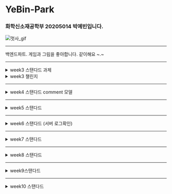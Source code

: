 # YeBin-Park
### 화학신소재공학부 20205014 박예빈입니다.
![멋사_gif](https://github.com/LikeLion-at-CAU-12th/YeBin-Park/assets/114918259/88b6c0fe-1a75-4844-9dfc-4abe03525b26)
***
백엔드파트. 게임과 그림을 좋아합니다. 같이해요 ~.~

***
<details>
<summary>week3 스탠다드 과제</summary>
<div markdown="1">

![image](https://github.com/LikeLion-at-CAU-12th/YeBin-Park/assets/114918259/d7d11413-5b89-415c-b597-f76a4c09584b)
![image](https://github.com/LikeLion-at-CAU-12th/YeBin-Park/assets/114918259/a6280148-5a0d-47ce-8a80-c69fc1badd96)
</div>
</details>

<details>
<summary>week3 챌린지</summary>
<div markdown="2">

![image](https://github.com/LikeLion-at-CAU-12th/YeBin-Park/assets/114918259/1813e965-e12a-4b76-b564-edcc67946acd)

다음과 같이 admin 페이지에서 입력한 오브젝트를 동적으로 받아온다.
![image](https://github.com/LikeLion-at-CAU-12th/YeBin-Park/assets/114918259/0c9b71e1-5ec2-4cf8-a3f6-58503c060d8d)

</div>
</details>

***

<details>
<summary>week4 스탠다드 comment 모델</summary>
<div markdown="3">

![image](https://github.com/LikeLion-at-CAU-12th/YeBin-Park/assets/114918259/6f8b604d-ae1a-452f-b6ea-03cbdfb78bd3)
![image](https://github.com/LikeLion-at-CAU-12th/YeBin-Park/assets/114918259/b981dba9-52a8-4608-9440-6704dd14da4c)
admin 에서 확인할 수 있는 comment

</details>
<div>

*** 
<details>
<summary>week5 스탠다드</summary>
<div markdown="4">

![image](https://github.com/LikeLion-at-CAU-12th/YeBin-Park/assets/114918259/d9bd1464-4986-4cd3-a1e5-964e474e643d)
Postman에서 확인할수 있는 댓글목록. 링크는 postid/comments 로 접속가능하다.

![image](https://github.com/LikeLion-at-CAU-12th/YeBin-Park/assets/114918259/25a8c96e-35d0-4964-a8a8-8af5382012c4)
Postman 에서 확인할 수 있는 날짜 범위 사이 글목록. found로 접속 할 수 있게해놨고 범위는 바꿀 수 있다.
일주일 단위 설정이 가능한 코드도 찾아보았다.
</div>
</details>

***
<details>
<summary> week6 스탠다드 (서버 로그확인)</summary>
<div makedown="5">

![image](https://github.com/LikeLion-at-CAU-12th/YeBin-Park/assets/114918259/95f77093-d1c8-45a0-a3b3-506348e9749b)
putty의 logging 기능을 이용해 배포한 서버가 받은 요청들을 로그로 확인하고, 파일로도 저장할 수 있었다.
</div>
</details>

***
<details>
<summary> week7 스탠다드 </summary>
<div markdown="6">

![image](https://github.com/LikeLion-at-CAU-12th/YeBin-Park/assets/114918259/f087fa21-0556-4f53-bb5c-62e44952a15b)
post로 comment 작성기능을 만들었습니다.

![image](https://github.com/LikeLion-at-CAU-12th/YeBin-Park/assets/114918259/9429d8a4-731b-4bf9-8558-df4921f901f2)
get 으로 해당글에 달린 여러 댓글을 한번에 확인가능합니다.

![image](https://github.com/LikeLion-at-CAU-12th/YeBin-Park/assets/114918259/8315dae0-caea-4d8b-887f-e2c577beac1a)
delete 기능으로 삭제하여 남은 댓글만 확인해봤습니다.
</div>
</details>

***
<details>
<summary> week8 스탠다드 </summary>
<div markdown="7">

![image](https://github.com/LikeLion-at-CAU-12th/YeBin-Park/assets/114918259/cd00eb69-bcf3-47e8-892c-0666c7f36a91)
header 에 지정해준 Key-value 를 올바르게 받았을 경우에 POST 가 가능합니다.

![image](https://github.com/LikeLion-at-CAU-12th/YeBin-Park/assets/114918259/4b3f8c17-ab81-4b17-8d1c-6c941e9dfd36)
올바르게 받지 않았을 경우 메소드 접근이 불가합니다.

![image](https://github.com/LikeLion-at-CAU-12th/YeBin-Park/assets/114918259/7bf345b3-7866-443f-bfed-bdcab410dd6e)
작성자인 경우에 글 삭제및 수정이 가능합니다. (204확인, user.id 및 writer 가 2 인 상태.)

![image](https://github.com/LikeLion-at-CAU-12th/YeBin-Park/assets/114918259/ccb5e6f5-2e8e-48c0-afe2-9f6a27266ca5)
작성자가 아닌경우 작성자만 가능하다고 뜹니다.
Key 를 받지 않았을 경우도 다시 위로 돌아가 메소드 접근이 불가하다고 뜹니다.
![image](https://github.com/LikeLion-at-CAU-12th/YeBin-Park/assets/114918259/fbabe6a7-8352-4570-bf23-b1b3fdeeabf2)

</div>
</details>

***
<details>
<summary>week9스탠다드 </summary>
<div markdown="8">

![image](https://github.com/LikeLion-at-CAU-12th/YeBin-Park/assets/114918259/be29ae8c-0ba9-4611-8060-0f26fe38421e)
allauth 로 Socialaccount의 provider 가 올바른지 확인합니다. (admin에서 naver 로 설정했을경우)

![image](https://github.com/LikeLion-at-CAU-12th/YeBin-Park/assets/114918259/0e77c9b5-1ba5-44d5-b2f3-9b3aee0055c1)
User 가 존재하지 않을때 (except User.DoesNotExist)회원가입 /join으로 연결시킵니다.

![image](https://github.com/LikeLion-at-CAU-12th/YeBin-Park/assets/114918259/af47a8a1-009a-4ccd-b664-543b30e9ed13)
admin에서 확인한 결과 Socialaccount가 생성된것을 볼 수 있습니다.(User 먼저 생성됨. id 가져오고 이름은 이메일의 이름 따오기로 함.)

</div>
</details>

***

<details>
<summary>week10 스탠다드 </summary>
<div markdown="9">

![image](https://github.com/LikeLion-at-CAU-12th/YeBin-Park/assets/114918259/06def267-74bd-4f73-a610-115a0fb0469a)
png 파일 업로드 시 serializer validate 에서 불가하다고 error 를 반환해줍니다

![image](https://github.com/LikeLion-at-CAU-12th/YeBin-Park/assets/114918259/bfd483ad-fc63-402c-a0a2-d156ec14baae)
View 함수에서 Datagrip 에 url이 저장되도록 바꿔줬습니다. Datagrip 에 이미지 이름 S3 url 로 저장된 모습.

![image](https://github.com/LikeLion-at-CAU-12th/YeBin-Park/assets/114918259/fd9b6b8d-6f3d-4a16-8798-656260b2f1ab)
해당 이미지 링크를 클릭하면 다음과같이 S3 의 이미지 화면으로 이동합니다.

![image](https://github.com/LikeLion-at-CAU-12th/YeBin-Park/assets/114918259/0dfdc757-c2df-4926-97e6-3be61b6f2906)
마지막으로 당연히 S3 버킷에도 이미지파일이 생성된걸 확인할 수 있습니다.


</div>
</details>
